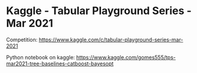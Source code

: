 # Kaggle - Tabular Playground Series - Mar 2021

Competition: <https://www.kaggle.com/c/tabular-playground-series-mar-2021>

Python notebook on kaggle: <https://www.kaggle.com/gomes555/tps-mar2021-tree-baselines-catboost-bayesopt>